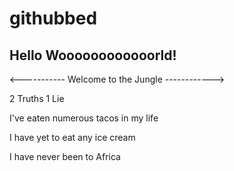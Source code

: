 # githubbed

## Hello Woooooooooooorld!


<----------- Welcome to the Jungle ------------>

2 Truths 1 Lie

I've eaten numerous tacos in my life

I have yet to eat any ice cream

I have never been to Africa
